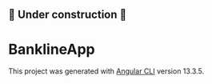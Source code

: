 ## :construction: Under construction :construction:

# BanklineApp

This project was generated with [Angular CLI](https://github.com/angular/angular-cli) version 13.3.5.

